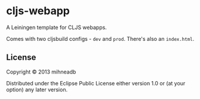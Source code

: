 # cljs-webapp

A Leiningen template for CLJS webapps.

Comes with two cljsbuild configs - `dev` and `prod`. There's also an `index.html`.

## License

Copyright © 2013 mihneadb

Distributed under the Eclipse Public License either version 1.0 or (at
your option) any later version.

